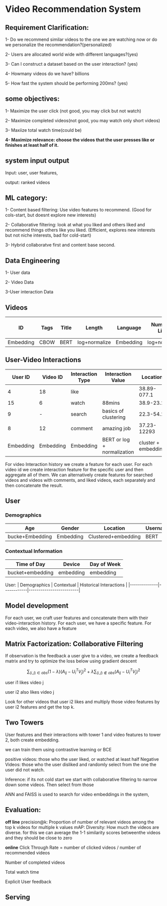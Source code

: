 # Video Recommendation System

## Requirement Clarification:

1- Do we recommend similar videos to the one we are watching now or do we personalize the recommendation?(personalized)

2- Users are allocated world wide with different languages?(yes)

3- Can I construct a dataset based on the user interaction? (yes)

4- Howmany videos do we have? billions

5- How fast the system should be performing 200ms? (yes)

## some objectives:  

1- Maximize the user click (not good, you may click but not watch)

2- Maximize completed videos(not good, you may watch only short videos)

3- Maxiize total watch time(could be)

**4- Maximize relevance: choose the videos that the user presses like or finishes at least half of it.**

## system input output

Input: user, user features, 

output: ranked videos

## ML category:
1- Content based filtering: Use video features to recommend. (Good for cols-start, but doesnt explore new interests)

2- Collaborative filtering: look at what you liked and others liked and recommend things others like you liked. (Efficient, explores new interests but not niche interests, bad for cold-start)

3- Hybrid   collaboratve first and content base second. 

## Data Engineering
1- User data

2- Video Data

3-User interaction Data

## Videos

| ID  | Tags  | Title  | Length | Language | Number of Likes | Comments | Views | Rating (PG, PG-13) |
------|-------|--------|--------|----------|-----------------|----------|-------|--------------------|
Embedding| CBOW|BERT | log+normalize|Embedding|log+normalize|BERT|log+normalzie|Embedding



## User-Video Interactions

| User ID | Video ID | Interaction Type | Interaction Value      | Location     | Time Stamp  |
|---------|----------|------------------|-------------------------|--------------|-------------|
| 4       | 18       | like             |                         | 38.89-077.1  | 128648624   |
| 15      | 6        | watch            | 88mins                  | 38.9-23.2    | 12872496    |
| 9       | -        | search           | basics of clustering    | 22.3-54.2    | 3864123     |
| 8       | 12       | comment          | amazing job             | 37.23-12293  | 125143653   |
|Embedding|Embedding | Embedding |  BERT or log + normalization| cluster + embedding| Bucket + embedding|

For video Interaction history we create a feature for each user. For each video id we create interaction feature for the specific user and then aggregate all of them.
We can alternatively create features for searched videos and videos with comments, and liked videos, each separately and then concatenate the result.


## User 

### Demographics

| Age | Gender | Location | Username | ID  | Language | Time Zone |
|-----|--------|----------|----------|-----|----------|-----------|
| bucke+Embedding|Embedding|Clustered+embedding|BERT|Embedding|Embedding|Embedding|


### Contextual Information
|Time of Day | Device | Day of Week|
-------------|--------|------------|
bucket+embedding|embedding|embedding|


User:  | Demographics | Contextual | Historical Interactions |
       |--------------|------------|-------------------------| 


## Model development
For each user, we craft user features and concatenate them with their video-interaction history. For each user, we have a specific feature. For each video, we also have a feature

## Matrix Factorization: Collaborative Filtering
If observation is the feedback a user give to a video, we create a feedback matrix and try to optimize the loss below using gradient descent

$$
\sum_{(i,j) \in obs} (1 - \lambda) (A_{ij} - U_i^T V_j)^2 + \lambda \sum_{(i,j) \notin obs} (A_{ij} - U_i^T V_j)^2
$$

user i1 likes video j

user i2 also likes video j

Look for other videos that user i2 likes and multiply those video features by user i2 features and get the top k.

## Two Towers

User features and their interactions with tower 1 and video features to tower 2, both create embedding. 

we can train them using contrastive learning or BCE

positive videos: those who the user liked, or watched at least half
Negative Videos: those who the user disliked and randomly select from the one the user did not watch.

Inference:
if its not cold start we start with collaborative filtering to narrow down some videos. Then select from those

ANN and FAISS is used to search for video embeddings in the system,

## Evaluation:

**off line**
precision@k: Proportion of number of relevant videos among the top k videos for multiple k values
mAP: 
Diversity: How much the videos are diverse. for this we can average the 1-1 similarity scores betweenthe videos and they should be close to zero

**online**
Click Through Rate = number of clicked videos / number of recommended videos

Number of completed videos

Total watch time

Explicit User feedback

## Serving



